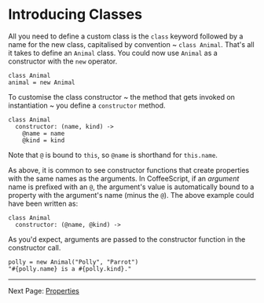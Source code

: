 # Introducing Classes

All you need to define a custom class is the `class` keyword followed by a name for the new
class, capitalised by convention ~ `class Animal`. That's all it takes to define an `Animal`
class. You could now use `Animal` as a constructor with the `new` operator.

    class Animal
    animal = new Animal

To customise the class constructor ~ the method that gets invoked on instantiation ~ you
define a `constructor` method.

    class Animal
      constructor: (name, kind) ->
        @name = name
        @kind = kind

Note that `@` is bound to `this`, so `@name` is shorthand for `this.name`.

As above, it is common to see constructor functions that create properties with the same
names as the arguments. In CoffeeScript, if an *argument* name is prefixed with an `@`, the
argument's value is automatically bound to a property with the argument's name (minus the
`@`). The above example could have been written as:

    class Animal
      constructor: (@name, @kind) ->

As you'd expect, arguments are passed to the constructor function in the constructor call.

    polly = new Animal("Polly", "Parrot")
    "#{polly.name} is a #{polly.kind}."

---

Next Page: [Properties](/docs/book/properties.md)
